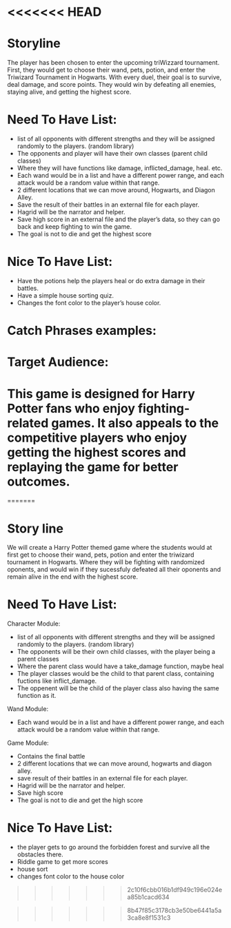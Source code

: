 <<<<<<< HEAD
=======
# Storyline
The player has been chosen to enter the upcoming triWizzard tournament.  First, they would get to choose their wand, pets, potion, and enter the Triwizard Tournament in Hogwarts. With every duel, their goal is to survive, deal damage, and score points. They would win by defeating all enemies, staying alive, and getting the highest score.


# Need To Have List:
- list of all opponents with different strengths and they will be assigned randomly to the players. (random library)
- The opponents and player will have their own classes (parent child classes)
- Where they will have functions like damage, inflicted_damage, heal. etc.
- Each wand would be in a list and have a different power range, and each attack would be a random value within that range.
- 2 different locations that we can move around, Hogwarts, and Diagon Alley.
- Save the result of their battles in an external file for each player.
- Hagrid will be the narrator and helper.
- Save high score in an external file and the player’s data, so they can go back and keep fighting to win the game.
- The goal is not to die and get the highest score
    

# Nice To Have List:  
- Have the potions help the players heal or do extra damage in their battles.
- Have a simple house sorting quiz.
- Changes the font color to the player’s house color.

# Catch Phrases examples:


# Target Audience:
This game is designed for Harry Potter fans who enjoy fighting-related games. It also appeals to the competitive players who enjoy getting the highest scores and replaying the game for better outcomes.
=======

=======
# Story line
We will create a Harry Potter themed game where the students would at first get to choose their wand, pets, potion and enter the triwizard tournament in Hogwarts. Where they will be fighting with randomized oponents, and would win if they sucessfuly defeated all their oponents and remain alive in the end with the highest score.

# Need To Have List:
Character Module:
- list of all opponents with different strengths and they will be assigned randomly to the players. (random library)
- The opponents will be their own child classes, with the player being a parent classes
- Where the parent class would have a take_damage function, maybe heal
- The player classes would be the child to that parent class, containing fuctions like inflict_damage.
- The oppenent will be the child of the player class also having the same function as it. 

Wand Module:
- Each wand would be in a list and have a different power range, and each attack would be a random value within that range.

Game Module:
- Contains the final battle
- 2 different locations that we can move around, hogwarts and diagon alley.
- save result of their battles in an external file for each player. 
- Hagrid will be the narrator and helper. 
- Save high score
- The goal is not to die and get the high score

# Nice To Have List:  
- the player gets to go around the forbidden forest and survive all the obstacles there.
- Riddle game to get more scores
- house sort
- changes font color to the house color


>>>>>>> 2c10f6cbb016b1df949c196e024ea85b1cacd634

>>>>>>> 8b47f85c3178cb3e50be6441a5a3ca8e8f1531c3
